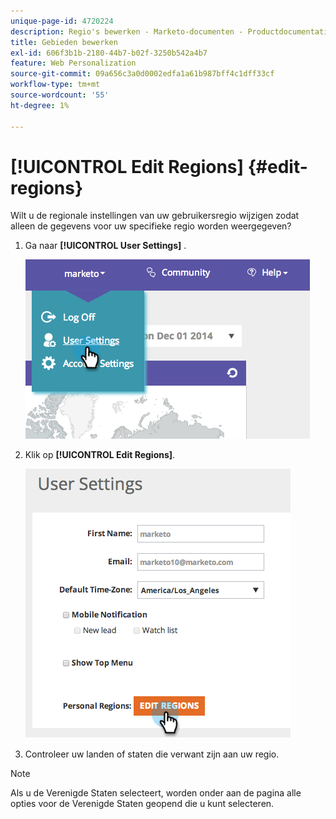 ```yaml
---
unique-page-id: 4720224
description: Regio's bewerken - Marketo-documenten - Productdocumentatie
title: Gebieden bewerken
exl-id: 606f3b1b-2180-44b7-b02f-3250b542a4b7
feature: Web Personalization
source-git-commit: 09a656c3a0d0002edfa1a61b987bff4c1dff33cf
workflow-type: tm+mt
source-wordcount: '55'
ht-degree: 1%

---
```


# [!UICONTROL Edit Regions] {#edit-regions}

Wilt u de regionale instellingen van uw gebruikersregio wijzigen zodat alleen de gegevens voor uw specifieke regio worden weergegeven?

1. Ga naar **[!UICONTROL User Settings]** .

   ![](assets/image2014-12-1-23-3a8-3a40.png)

1. Klik op **[!UICONTROL Edit Regions]**.

   ![](assets/image2014-12-3-18-3a55-3a25.png)

1. Controleer uw landen of staten die verwant zijn aan uw regio.

>[!NOTE]
>
>Als u de Verenigde Staten selecteert, worden onder aan de pagina alle opties voor de Verenigde Staten geopend die u kunt selecteren.
